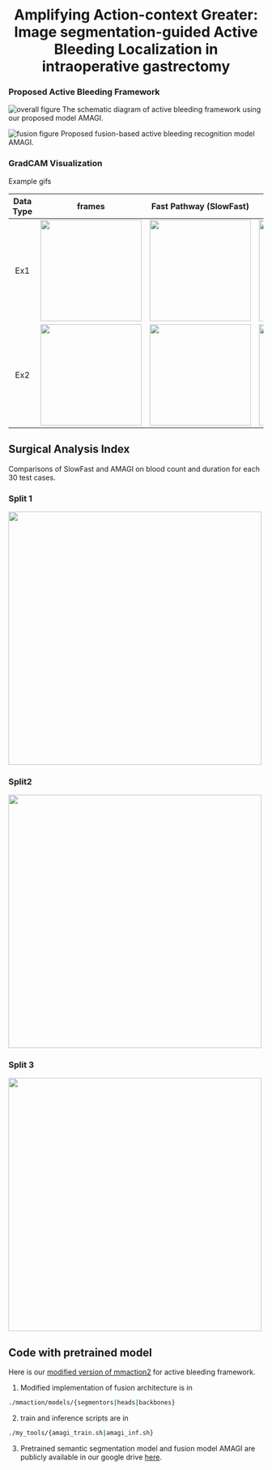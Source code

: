 <center> <h1>Amplifying Action-context Greater: Image segmentation-guided Active Bleeding Localization in intraoperative gastrectomy</h1> </center>



### Proposed Active Bleeding Framework
![overall figure](./figs/overall.png) The schematic diagram of active bleeding framework using our proposed model AMAGI.

![fusion figure](./figs/fusion_archi.png) Proposed fusion-based active bleeding recognition model AMAGI.




### GradCAM Visualization
Example gifs

| Data Type | frames                | Fast Pathway (SlowFast)                     | Fast Pathway (AMAGI)                     | Fusion Layer (AMAGI)                     |
|:---------:| ------------------------------------------ | ------------------------------------------ | ------------------------------------------ | ------------------------------------------ |
| Ex1       |  <img src="./figs/82400_82408_conv3.gif"  width="200" height="200"> |  <img src="./figs/sf50_82400_82408_conv3_gcam.gif" width="200" height="200"> | <img src="./figs/amagi_82400_82408_conv3_gcam.gif"  width="200" height="200"> | <img src="./figs/amagi_82400_82408_map_fast2_gcam.gif"  width="200" height="200"> |
| Ex2       |  <img src="./figs/58160_58168_conv3.gif"  width="200" height="200"> |  <img src="./figs/sf50_58160_58168_conv3_gcam.gif" width="200" height="200"> | <img src="./figs/amagi_58160_58168_conv3_gcam.gif"  width="200" height="200"> | <img src="./figs/amagi_58160_58168_map_fast2_gcam.gif"  width="200" height="200"> |




## Surgical Analysis Index
Comparisons of SlowFast and AMAGI on blood count and duration for each 30 test cases.

### Split 1
<img src="./figs/split1.png" height="500">

### Split2 
<img src="./figs/split2.png" height="500">

### Split 3
<img src="./figs/split3.png" height="500">




## Code with pretrained model
Here is our [modified version of mmaction2](https://github.com/sghong977/Surgical-Bleeding-AMAGI.git) for active bleeding framework.

1. Modified implementation of fusion architecture is in
```bash
./mmaction/models/{segmentors|heads|backbones}
```

2. train and inference scripts are in
```bash
./my_tools/{amagi_train.sh|amagi_inf.sh} 
```

3. Pretrained semantic segmentation model and fusion model AMAGI are publicly available in our google drive [here](https://drive.google.com/drive/folders/1dGLRZIEo-kiZZrtXV4XdfdCuEYdsysGb?usp=sharing).
